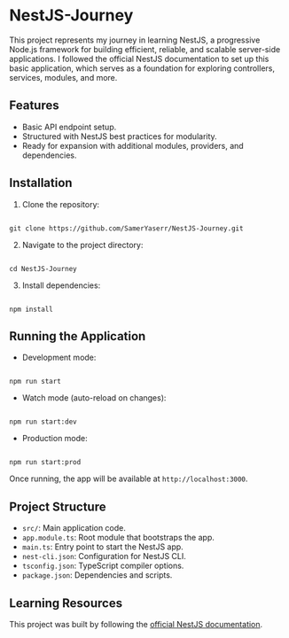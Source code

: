 # NestJS-Journey

This project represents my journey in learning NestJS, a progressive Node.js framework for building efficient, reliable, and scalable server-side applications. I followed the official NestJS documentation to set up this basic application, which serves as a foundation for exploring controllers, services, modules, and more.

## Features

- Basic API endpoint setup.
- Structured with NestJS best practices for modularity.
- Ready for expansion with additional modules, providers, and dependencies.

## Installation

1. Clone the repository:

```

git clone https://github.com/SamerYaserr/NestJS-Journey.git

```

2. Navigate to the project directory:

```

cd NestJS-Journey

```

3. Install dependencies:

```

npm install

```

## Running the Application

- Development mode:

```

npm run start

```

- Watch mode (auto-reload on changes):

```

npm run start:dev

```

- Production mode:

```

npm run start:prod

```

Once running, the app will be available at `http://localhost:3000`.

## Project Structure

- `src/`: Main application code.
- `app.module.ts`: Root module that bootstraps the app.
- `main.ts`: Entry point to start the NestJS app.
- `nest-cli.json`: Configuration for NestJS CLI.
- `tsconfig.json`: TypeScript compiler options.
- `package.json`: Dependencies and scripts.

## Learning Resources

This project was built by following the [official NestJS documentation](https://docs.nestjs.com/).
